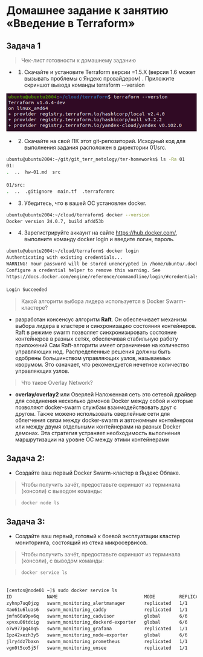 # Домашнее задание к занятию «Введение в Terraform»

## Задача 1

> Чек-лист готовности к домашнему заданию
* 1. Скачайте и установите Terraform версии =1.5.Х (версия 1.6 может вызывать проблемы с Яндекс провайдером) . Приложите скриншот вывода команды terraform --version

![img.png](Img/img.png)

* 2. Скачайте на свой ПК этот git-репозиторий. Исходный код для выполнения задания расположен в директории 01/src.

```bash
ubuntu@ubuntu2004:~/git/git_terr_netology/ter-homeworks$ ls -Ra 01
01:
.  ..  hw-01.md  src

01/src:
.  ..  .gitignore  main.tf  .terraformrc
```    

* 3.  Убедитесь, что в вашей ОС установлен docker.

```bash
ubuntu@ubuntu2004:~/cloud/terraform$ docker --version
Docker version 24.0.7, build afdd53b
```    

* 4. Зарегистрируйте аккаунт на сайте https://hub.docker.com/, выполните команду docker login и введите логин, пароль. 

```bash
ubuntu@ubuntu2004:~/cloud/terraform$ docker login
Authenticating with existing credentials...
WARNING! Your password will be stored unencrypted in /home/ubuntu/.docker/config.json.
Configure a credential helper to remove this warning. See
https://docs.docker.com/engine/reference/commandline/login/#credentials-store

Login Succeeded
```    



>  Какой алгоритм выбора лидера используется в Docker Swarm-кластере?

 - разработан консенсус алгоритм **Raft**. Он обеспечивает механизм выбора лидера в кластере и синхронизацию состояния контейнеров. 
Raft в режиме swarm позволяет синхронизировать состояние контейнеров в разных сетях, обеспечивая стабильную работу приложений
Сам Raft-алгоритм имеет ограничение на количество управляющих нод. Распределенные решения
должны быть одобрены большинством управляющих узлов, называемых кворумом. Это означает, что рекомендуется нечетное количество управляющих узлов.

>  Что такое Overlay Network?

  - **overlay/overlay2** или Оверлей Наложенная сеть это сетевой драйвер для соединения несколько демонов Docker между собой 
и которые позволяют docker-swarm службам взаимодействовать друг с другом. 
Также можено использовать оверлейные сети для облегчения связи между docker-swarm и автономным контейнером 
или между двумя отдельными контейнерами на разных Docker демонах. 
Эта стратегия устраняет необходимость выполнения маршрутизации на уровне ОС между этими контейнерами

## Задача 2:
* Создайте ваш первый Docker Swarm-кластер в Яндекс Облаке.
>Чтобы получить зачёт, предоставьте скриншот из терминала (консоли) с выводом команды:
 
> ```
> docker node ls
> ```

</details>

      
 
## Задача 3:
* Создайте ваш первый, готовый к боевой эксплуатации кластер мониторинга, состоящий из стека микросервисов.
> Чтобы получить зачёт, предоставьте скриншот из терминала (консоли), с выводом команды:

  > ```
> docker service ls
> ```

</details>

```bash

[centos@node01 ~]$ sudo docker service ls
ID             NAME                                MODE         REPLICAS   IMAGE                                          PORTS
zyhnp7uq0jzg   swarm_monitoring_alertmanager       replicated   1/1        stefanprodan/swarmprom-alertmanager:v0.14.0    
4ao61u6luas6   swarm_monitoring_caddy              replicated   1/1        stefanprodan/caddy:latest                      *:3000->3000/tcp, *:9090->9090/tcp, *:9093-9094->9093-9094/tcp
jmfn60a9px6q   swarm_monitoring_cadvisor           global       6/6        google/cadvisor:latest                         
xpvxu06tdcig   swarm_monitoring_dockerd-exporter   global       6/6        stefanprodan/caddy:latest                      
o7w977pq40q5   swarm_monitoring_grafana            replicated   1/1        stefanprodan/swarmprom-grafana:5.3.4           
1pz42xezh3y5   swarm_monitoring_node-exporter      global       6/6        stefanprodan/swarmprom-node-exporter:v0.16.0   
jlry4dz7baxn   swarm_monitoring_prometheus         replicated   1/1        stefanprodan/swarmprom-prometheus:v2.5.0       
vgn0t5co5j5f   swarm_monitoring_unsee              replicated   1/1        cloudflare/unsee:v0.8.0        
 
```




